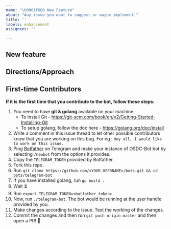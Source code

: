 ```yaml
---
name: "\U0001f680 New Feature"
about: "Any issue you want to suggest or maybe implement."
title: ''
labels: enhancement
assignees: ''

---
```


## New feature
<!-- Details about the new feature -->

## Directions/Approach
<!-- Any approach/direction how to implement it -->

## First-time Contributors

**If it is the first time that you contribute to the bot, follow these steps:**

1. You need to have **git & golang** available on your machine. 
    - To install Git - https://git-scm.com/book/en/v2/Getting-Started-Installing-Git
    - To setup golang, follow the doc here - https://golang.org/doc/install
2. Write a comment in this issue thread to let other possible contributors know that you are working on this bug. For eg : `Hey all, I would like to work on this issue.`
3. Ping [Botfather](https://t.me/BotFather) on Telegram and make your instance of OSDC-Bot bot by selecting `/newbot` from the options it provides.
4. Copy the `TELEGRAM_TOKEN` provided by Botfather. 
5. Fork this repo.
6. Run `git clone https://github.com/<YOUR_USERNAME>/bots.git && cd bots/telegram-bot`
7. If you have installed golang, run `go build .` 
8. Wait ⏳
9. Run `export TELEGRAM_TOKEN=<botfather_token>`
10. Now, run `./telegram-bot`. The bot would be running at the user handle provided by you.
11. Make changes according to the issue. Test the working of the changes.
12. Commit the changes and then run `git push origin master` and then open a PR! 🎉

